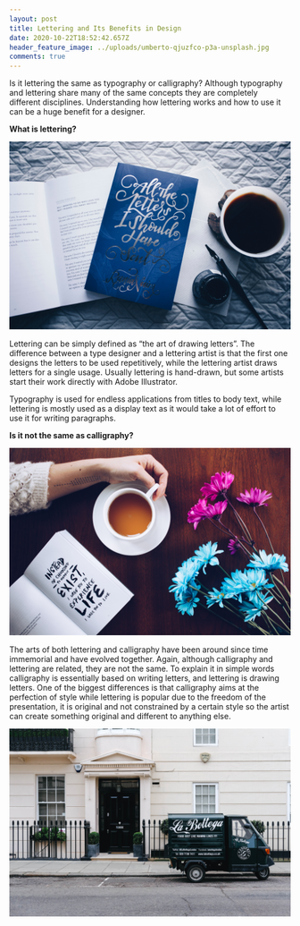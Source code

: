 ```yaml
---
layout: post
title: Lettering and Its Benefits in Design
date: 2020-10-22T18:52:42.657Z
header_feature_image: ../uploads/umberto-qjuzfco-p3a-unsplash.jpg
comments: true
---
```

Is it lettering the same as typography or calligraphy? Although typography and lettering share many of the same concepts they are completely different disciplines. Understanding how lettering works and how to use it can be a huge benefit for a designer. 

**What is lettering?**

![](../uploads/thought-catalog-qkctqfxidv8-unsplash.jpg)

Lettering can be simply defined as “the art of drawing letters”. The difference between a type designer and a lettering artist is that the first one designs the letters to be used repetitively, while the lettering artist draws letters for a single usage. Usually lettering is hand-drawn, but some artists start their work directly with Adobe Illustrator.

Typography is used for endless applications from titles to body text, while lettering is mostly used as a display text as it would take a lot of effort to use it for writing paragraphs. 

**Is it not the same as calligraphy?**

![](../uploads/thought-catalog-1thj5grabqi-unsplash.jpg)

The arts of both lettering and calligraphy have been around since time immemorial and have evolved together.
Again, although calligraphy and lettering are related, they are not the same. To explain it in simple words calligraphy is essentially based on writing letters, and lettering is drawing letters. One of the biggest differences is that calligraphy aims at the perfection of style while lettering is popular due to the freedom of the presentation, it is original and not constrained by a certain style so the artist can create something original and different to anything else.

![](../uploads/aaina-sharma-2j2pd_jlx8g-unsplash.jpg "Lettering applied in web design")